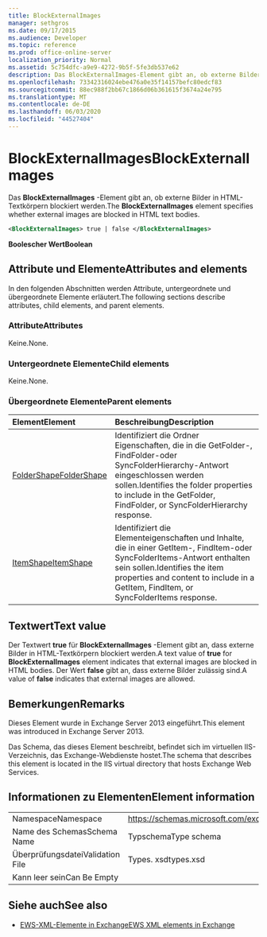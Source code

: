 ```yaml
---
title: BlockExternalImages
manager: sethgros
ms.date: 09/17/2015
ms.audience: Developer
ms.topic: reference
ms.prod: office-online-server
localization_priority: Normal
ms.assetid: 5c754dfc-a9e9-4272-9b5f-5fe3db537e62
description: Das BlockExternalImages-Element gibt an, ob externe Bilder in HTML-Textkörpern blockiert werden.
ms.openlocfilehash: 73342316024ebe476a0e35f14157befc80edcf83
ms.sourcegitcommit: 88ec988f2bb67c1866d06b361615f3674a24e795
ms.translationtype: MT
ms.contentlocale: de-DE
ms.lasthandoff: 06/03/2020
ms.locfileid: "44527404"
---
```

# <a name="blockexternalimages"></a><span data-ttu-id="0cccb-103">BlockExternalImages</span><span class="sxs-lookup"><span data-stu-id="0cccb-103">BlockExternalImages</span></span>

<span data-ttu-id="0cccb-104">Das **BlockExternalImages** -Element gibt an, ob externe Bilder in HTML-Textkörpern blockiert werden.</span><span class="sxs-lookup"><span data-stu-id="0cccb-104">The **BlockExternalImages** element specifies whether external images are blocked in HTML text bodies.</span></span> 
  
```XML
<BlockExternalImages> true | false </BlockExternalImages>
```

 <span data-ttu-id="0cccb-105">**Boolescher Wert**</span><span class="sxs-lookup"><span data-stu-id="0cccb-105">**Boolean**</span></span>
## <a name="attributes-and-elements"></a><span data-ttu-id="0cccb-106">Attribute und Elemente</span><span class="sxs-lookup"><span data-stu-id="0cccb-106">Attributes and elements</span></span>

<span data-ttu-id="0cccb-107">In den folgenden Abschnitten werden Attribute, untergeordnete und übergeordnete Elemente erläutert.</span><span class="sxs-lookup"><span data-stu-id="0cccb-107">The following sections describe attributes, child elements, and parent elements.</span></span>
  
### <a name="attributes"></a><span data-ttu-id="0cccb-108">Attribute</span><span class="sxs-lookup"><span data-stu-id="0cccb-108">Attributes</span></span>

<span data-ttu-id="0cccb-109">Keine.</span><span class="sxs-lookup"><span data-stu-id="0cccb-109">None.</span></span>
  
### <a name="child-elements"></a><span data-ttu-id="0cccb-110">Untergeordnete Elemente</span><span class="sxs-lookup"><span data-stu-id="0cccb-110">Child elements</span></span>

<span data-ttu-id="0cccb-111">Keine.</span><span class="sxs-lookup"><span data-stu-id="0cccb-111">None.</span></span>
  
### <a name="parent-elements"></a><span data-ttu-id="0cccb-112">Übergeordnete Elemente</span><span class="sxs-lookup"><span data-stu-id="0cccb-112">Parent elements</span></span>

|<span data-ttu-id="0cccb-113">**Element**</span><span class="sxs-lookup"><span data-stu-id="0cccb-113">**Element**</span></span>|<span data-ttu-id="0cccb-114">**Beschreibung**</span><span class="sxs-lookup"><span data-stu-id="0cccb-114">**Description**</span></span>|
|:-----|:-----|
|[<span data-ttu-id="0cccb-115">FolderShape</span><span class="sxs-lookup"><span data-stu-id="0cccb-115">FolderShape</span></span>](foldershape.md) <br/> |<span data-ttu-id="0cccb-116">Identifiziert die Ordner Eigenschaften, die in die GetFolder-, FindFolder-oder SyncFolderHierarchy-Antwort eingeschlossen werden sollen.</span><span class="sxs-lookup"><span data-stu-id="0cccb-116">Identifies the folder properties to include in the GetFolder, FindFolder, or SyncFolderHierarchy response.</span></span>  <br/> |
|[<span data-ttu-id="0cccb-117">ItemShape</span><span class="sxs-lookup"><span data-stu-id="0cccb-117">ItemShape</span></span>](itemshape.md) <br/> |<span data-ttu-id="0cccb-118">Identifiziert die Elementeigenschaften und Inhalte, die in einer GetItem-, FindItem-oder SyncFolderItems-Antwort enthalten sein sollen.</span><span class="sxs-lookup"><span data-stu-id="0cccb-118">Identifies the item properties and content to include in a GetItem, FindItem, or SyncFolderItems response.</span></span>  <br/> |
   
## <a name="text-value"></a><span data-ttu-id="0cccb-119">Textwert</span><span class="sxs-lookup"><span data-stu-id="0cccb-119">Text value</span></span>

<span data-ttu-id="0cccb-120">Der Textwert **true** für **BlockExternalImages** -Element gibt an, dass externe Bilder in HTML-Textkörpern blockiert werden.</span><span class="sxs-lookup"><span data-stu-id="0cccb-120">A text value of **true** for **BlockExternalImages** element indicates that external images are blocked in HTML bodies.</span></span> <span data-ttu-id="0cccb-121">Der Wert **false** gibt an, dass externe Bilder zulässig sind.</span><span class="sxs-lookup"><span data-stu-id="0cccb-121">A value of **false** indicates that external images are allowed.</span></span> 
  
## <a name="remarks"></a><span data-ttu-id="0cccb-122">Bemerkungen</span><span class="sxs-lookup"><span data-stu-id="0cccb-122">Remarks</span></span>

<span data-ttu-id="0cccb-123">Dieses Element wurde in Exchange Server 2013 eingeführt.</span><span class="sxs-lookup"><span data-stu-id="0cccb-123">This element was introduced in Exchange Server 2013.</span></span>
  
<span data-ttu-id="0cccb-124">Das Schema, das dieses Element beschreibt, befindet sich im virtuellen IIS-Verzeichnis, das Exchange-Webdienste hostet.</span><span class="sxs-lookup"><span data-stu-id="0cccb-124">The schema that describes this element is located in the IIS virtual directory that hosts Exchange Web Services.</span></span>
  
## <a name="element-information"></a><span data-ttu-id="0cccb-125">Informationen zu Elementen</span><span class="sxs-lookup"><span data-stu-id="0cccb-125">Element information</span></span>

|||
|:-----|:-----|
|<span data-ttu-id="0cccb-126">Namespace</span><span class="sxs-lookup"><span data-stu-id="0cccb-126">Namespace</span></span>  <br/> |https://schemas.microsoft.com/exchange/services/2006/types  <br/> |
|<span data-ttu-id="0cccb-127">Name des Schemas</span><span class="sxs-lookup"><span data-stu-id="0cccb-127">Schema Name</span></span>  <br/> |<span data-ttu-id="0cccb-128">Typschema</span><span class="sxs-lookup"><span data-stu-id="0cccb-128">Type schema</span></span>  <br/> |
|<span data-ttu-id="0cccb-129">Überprüfungsdatei</span><span class="sxs-lookup"><span data-stu-id="0cccb-129">Validation File</span></span>  <br/> |<span data-ttu-id="0cccb-130">Types. xsd</span><span class="sxs-lookup"><span data-stu-id="0cccb-130">types.xsd</span></span>  <br/> |
|<span data-ttu-id="0cccb-131">Kann leer sein</span><span class="sxs-lookup"><span data-stu-id="0cccb-131">Can Be Empty</span></span>  <br/> ||
   
## <a name="see-also"></a><span data-ttu-id="0cccb-132">Siehe auch</span><span class="sxs-lookup"><span data-stu-id="0cccb-132">See also</span></span>



- [<span data-ttu-id="0cccb-133">EWS-XML-Elemente in Exchange</span><span class="sxs-lookup"><span data-stu-id="0cccb-133">EWS XML elements in Exchange</span></span>](ews-xml-elements-in-exchange.md)

